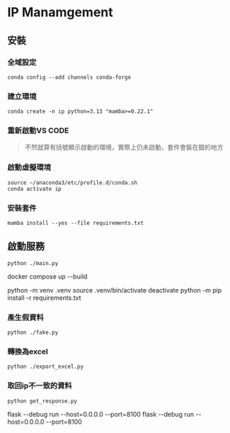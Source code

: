 # IP Manamgement

## 安裝
### 全域設定
```
conda config --add channels conda-forge
```
### 建立環境
```
conda create -n ip python=3.13 "mamba>=0.22.1"
```
### 重新啟動VS CODE
> 不然就算有括號顯示啟動的環境，實際上仍未啟動，套件會裝在錯的地方
### 啟動虛擬環境
```
source ~/anaconda3/etc/profile.d/conda.sh
conda activate ip
```
### 安裝套件
```
mamba install --yes --file requirements.txt
```
## 啟動服務
```
python ./main.py
```
docker compose up --build



python -m venv .venv
source .venv/bin/activate
deactivate
python -m pip install -r requirements.txt

### 產生假資料
```
python ./fake.py
```

### 轉換為excel
```
python ./export_excel.py
```

### 取回ip不一致的資料
```
python get_response.py
```

flask --debug run --host=0.0.0.0 --port=8100
flask --debug run --host=0.0.0.0 --port=8100
